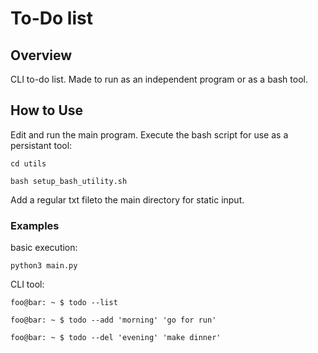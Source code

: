 # To-Do list

## Overview
CLI to-do list.
Made to run as an independent program or as a bash tool.

## How to Use
Edit and run the main program. Execute the bash script for use as a persistant tool:

`cd utils`

`bash setup_bash_utility.sh`

Add a regular txt fileto the main directory for static input.
### Examples

basic execution:

`python3 main.py`

CLI tool:

`foo@bar: ~ $ todo --list`

`foo@bar: ~ $ todo --add 'morning' 'go for run'`

`foo@bar: ~ $ todo --del 'evening' 'make dinner'`

